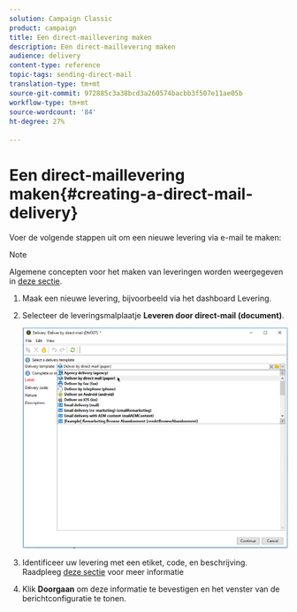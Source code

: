 ```yaml
---
solution: Campaign Classic
product: campaign
title: Een direct-maillevering maken
description: Een direct-maillevering maken
audience: delivery
content-type: reference
topic-tags: sending-direct-mail
translation-type: tm+mt
source-git-commit: 972885c3a38bcd3a260574bacbb3f507e11ae05b
workflow-type: tm+mt
source-wordcount: '84'
ht-degree: 27%

---
```



# Een direct-maillevering maken{#creating-a-direct-mail-delivery}

Voer de volgende stappen uit om een nieuwe levering via e-mail te maken:

>[!NOTE]
>
>Algemene concepten voor het maken van leveringen worden weergegeven in [deze sectie](../../delivery/using/steps-about-delivery-creation-steps.md).

1. Maak een nieuwe levering, bijvoorbeeld via het dashboard Levering.
1. Selecteer de leveringsmalplaatje **Leveren door direct-mail (document)**.

   ![](assets/direct_mail.png)

1. Identificeer uw levering met een etiket, code, en beschrijving. Raadpleeg [deze sectie](../../delivery/using/steps-create-and-identify-the-delivery.md#identifying-the-delivery) voor meer informatie
1. Klik **Doorgaan** om deze informatie te bevestigen en het venster van de berichtconfiguratie te tonen.
